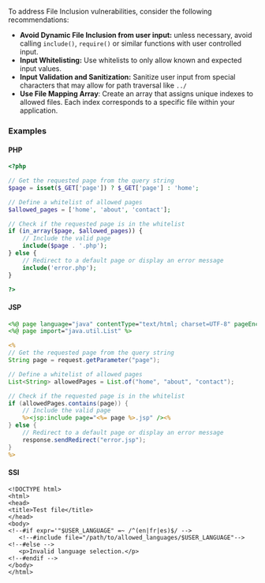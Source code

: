 To address File Inclusion vulnerabilities, consider the following recommendations:

- **Avoid Dynamic File Inclusion from user input:** unless necessary, avoid calling `include()`, `require()` or similar functions with user controlled input.
- **Input Whitelisting:** Use whitelists to only allow known and expected input values.
- **Input Validation and Sanitization:** Sanitize user input from special characters that may allow for path traversal like `../`
- **Use File Mapping Array**: Create an array that assigns unique indexes to allowed files. Each index corresponds to a specific file within your application.

### Examples

#### PHP

```php
<?php

// Get the requested page from the query string
$page = isset($_GET['page']) ? $_GET['page'] : 'home';

// Define a whitelist of allowed pages
$allowed_pages = ['home', 'about', 'contact'];

// Check if the requested page is in the whitelist
if (in_array($page, $allowed_pages)) {
    // Include the valid page
    include($page . '.php');
} else {
    // Redirect to a default page or display an error message
    include('error.php');
}

?>
```

#### JSP

```jsp
<%@ page language="java" contentType="text/html; charset=UTF-8" pageEncoding="UTF-8"%>
<%@ page import="java.util.List" %>

<%
// Get the requested page from the query string
String page = request.getParameter("page");

// Define a whitelist of allowed pages
List<String> allowedPages = List.of("home", "about", "contact");

// Check if the requested page is in the whitelist
if (allowedPages.contains(page)) {
    // Include the valid page
    %><jsp:include page="<%= page %>.jsp" /><%
} else {
    // Redirect to a default page or display an error message
    response.sendRedirect("error.jsp");
}
%>
```

#### SSI

```ssi
<!DOCTYPE html>
<html>
<head>
<title>Test file</title>
</head>
<body>
<!--#if expr='"$USER_LANGUAGE" =~ /^(en|fr|es)$/ -->
   <!--#include file="/path/to/allowed_languages/$USER_LANGUAGE"-->
<!--#else -->
   <p>Invalid language selection.</p>
<!--#endif -->
</body>
</html>
```